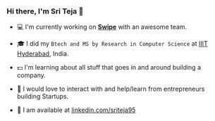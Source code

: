 ### Hi there, I'm Sri Teja 👋

- :computer: I'm currently working on [**Swipe**](https://getswipe.in) with an awesome team.
 
- :mortar_board: I did my `Btech and MS by Research in Computer Science` at [IIIT Hyderabad](http://www.iiit.ac.in), India.

- :dollar: I'm learning about all stuff that goes in and around building a company.

- :raised_hands: I would love to interact with and help/learn from entrepreneurs building Startups.

- :email: I am available at [linkedin.com/sriteja95](https://linkedin.com/profile/sriteja95)
